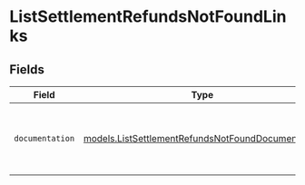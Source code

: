 # ListSettlementRefundsNotFoundLinks


## Fields

| Field                                                                                                        | Type                                                                                                         | Required                                                                                                     | Description                                                                                                  |
| ------------------------------------------------------------------------------------------------------------ | ------------------------------------------------------------------------------------------------------------ | ------------------------------------------------------------------------------------------------------------ | ------------------------------------------------------------------------------------------------------------ |
| `documentation`                                                                                              | [models.ListSettlementRefundsNotFoundDocumentation](../models/listsettlementrefundsnotfounddocumentation.md) | :heavy_check_mark:                                                                                           | The URL to the generic Mollie API error handling guide.                                                      |